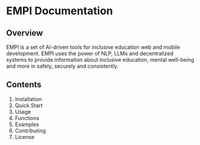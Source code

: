 # EMPI Documentation

## Overview
EMPI is a set of AI-driven tools for inclusive education web and mobile development. EMPI uses the power of NLP, LLMs and decentralized systems to provide information about inclusive education, mental well-being and more in safely, securely and consistently.

## Contents
1. Installation
2. Quick Start
3. Usage
4. Functions
5. Examples
6. Contributing
7. License

